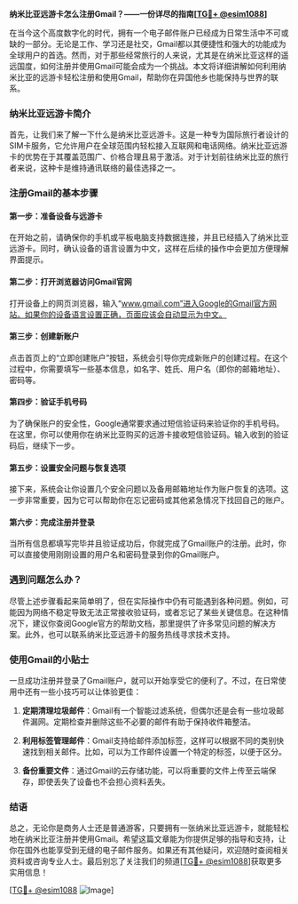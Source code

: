 **纳米比亚远游卡怎么注册Gmail？——一份详尽的指南[[TG💪+ @esim1088](https://t.me/s/esim1088)]**

在当今这个高度数字化的时代，拥有一个电子邮件账户已经成为日常生活中不可或缺的一部分。无论是工作、学习还是社交，Gmail都以其便捷性和强大的功能成为全球用户的首选。然而，对于那些经常旅行的人来说，尤其是在纳米比亚这样的遥远国度，如何注册并使用Gmail可能会成为一个挑战。本文将详细讲解如何利用纳米比亚的远游卡轻松注册和使用Gmail，帮助你在异国他乡也能保持与世界的联系。

### 纳米比亚远游卡简介

首先，让我们来了解一下什么是纳米比亚远游卡。这是一种专为国际旅行者设计的SIM卡服务，它允许用户在全球范围内轻松接入互联网和电话网络。纳米比亚远游卡的优势在于其覆盖范围广、价格合理且易于激活。对于计划前往纳米比亚的旅行者来说，这种卡是维持通讯联络的最佳选择之一。

### 注册Gmail的基本步骤

#### 第一步：准备设备与远游卡

在开始之前，请确保你的手机或平板电脑支持数据连接，并且已经插入了纳米比亚远游卡。同时，确认设备的语言设置为中文，这样在后续的操作中会更加方便理解界面提示。

#### 第二步：打开浏览器访问Gmail官网

打开设备上的网页浏览器，输入“www.gmail.com”进入Google的Gmail官方网站。如果你的设备语言设置正确，页面应该会自动显示为中文。

#### 第三步：创建新账户

点击首页上的“立即创建账户”按钮，系统会引导你完成新账户的创建过程。在这个过程中，你需要填写一些基本信息，如名字、姓氏、用户名（即你的邮箱地址）、密码等。

#### 第四步：验证手机号码

为了确保账户的安全性，Google通常要求通过短信验证码来验证你的手机号码。在这里，你可以使用你在纳米比亚购买的远游卡接收短信验证码。输入收到的验证码后，继续下一步。

#### 第五步：设置安全问题与恢复选项

接下来，系统会让你设置几个安全问题以及备用邮箱地址作为账户恢复的选项。这一步非常重要，因为它可以帮助你在忘记密码或其他紧急情况下找回自己的账户。

#### 第六步：完成注册并登录

当所有信息都填写完毕并且验证成功后，你就完成了Gmail账户的注册。此时，你可以直接使用刚刚设置的用户名和密码登录到你的Gmail账户。

### 遇到问题怎么办？

尽管上述步骤看起来简单明了，但在实际操作中仍有可能遇到各种问题。例如，可能因为网络不稳定导致无法正常接收验证码，或者忘记了某些关键信息。在这种情况下，建议你查阅Google官方的帮助文档，那里提供了许多常见问题的解决方案。此外，也可以联系纳米比亚远游卡的服务热线寻求技术支持。

### 使用Gmail的小贴士

一旦成功注册并登录了Gmail账户，就可以开始享受它的便利了。不过，在日常使用中还有一些小技巧可以让体验更佳：

1. **定期清理垃圾邮件**：Gmail有一个智能过滤系统，但偶尔还是会有一些垃圾邮件漏网。定期检查并删除这些不必要的邮件有助于保持收件箱整洁。
   
2. **利用标签管理邮件**：Gmail支持给邮件添加标签，这样可以根据不同的类别快速找到相关邮件。比如，可以为工作邮件设置一个特定的标签，以便于区分。

3. **备份重要文件**：通过Gmail的云存储功能，可以将重要的文件上传至云端保存，即使丢失了设备也不会担心资料丢失。

### 结语

总之，无论你是商务人士还是普通游客，只要拥有一张纳米比亚远游卡，就能轻松地在纳米比亚注册并使用Gmail。希望这篇文章能为你提供足够的指导和支持，让你在国外也能享受到无缝的电子邮件服务。如果还有其他疑问，欢迎随时查阅相关资料或咨询专业人士。最后别忘了关注我们的频道[[TG💪+ @esim1088](https://t.me/s/esim1088)]获取更多实用信息！

[[TG💪+ @esim1088](https://t.me/s/esim1088) ![Image](https://i.postimg.cc/4NQfJmqS/Snipaste-2025-05-13-00-14-12.png)]